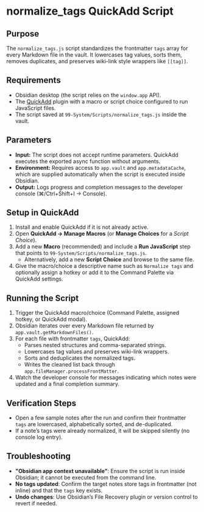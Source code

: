 # normalize_tags QuickAdd Script

## Purpose
The `normalize_tags.js` script standardizes the frontmatter `tags` array for every Markdown file in the vault. It lowercases tag values, sorts them, removes duplicates, and preserves wiki-link style wrappers like `[[tag]]`.

## Requirements
- Obsidian desktop (the script relies on the `window.app` API).
- The [QuickAdd](https://github.com/chhoumann/quickadd) plugin with a macro or script choice configured to run JavaScript files.
- The script saved at `99-System/Scripts/normalize_tags.js` inside the vault.

## Parameters
- **Input:** The script does not accept runtime parameters. QuickAdd executes the exported async function without arguments.
- **Environment:** Requires access to `app.vault` and `app.metadataCache`, which are supplied automatically when the script is executed inside Obsidian.
- **Output:** Logs progress and completion messages to the developer console (⌘/Ctrl+Shift+I → Console).

## Setup in QuickAdd
1. Install and enable QuickAdd if it is not already active.
2. Open **QuickAdd → Manage Macros** (or **Manage Choices** for a *Script Choice*).
3. Add a new **Macro** (recommended) and include a **Run JavaScript** step that points to `99-System/Scripts/normalize_tags.js`.
   - Alternatively, add a new **Script Choice** and browse to the same file.
4. Give the macro/choice a descriptive name such as `Normalize tags` and optionally assign a hotkey or add it to the Command Palette via QuickAdd settings.

## Running the Script
1. Trigger the QuickAdd macro/choice (Command Palette, assigned hotkey, or QuickAdd modal).
2. Obsidian iterates over every Markdown file returned by `app.vault.getMarkdownFiles()`.
3. For each file with frontmatter `tags`, QuickAdd:
   - Parses nested structures and comma-separated strings.
   - Lowercases tag values and preserves wiki-link wrappers.
   - Sorts and deduplicates the normalized tags.
   - Writes the cleaned list back through `app.fileManager.processFrontMatter`.
4. Watch the developer console for messages indicating which notes were updated and a final completion summary.

## Verification Steps
- Open a few sample notes after the run and confirm their frontmatter `tags` are lowercased, alphabetically sorted, and de-duplicated.
- If a note’s tags were already normalized, it will be skipped silently (no console log entry).

## Troubleshooting
- **"Obsidian app context unavailable"**: Ensure the script is run inside Obsidian; it cannot be executed from the command line.
- **No tags updated**: Confirm the target notes store tags in frontmatter (not inline) and that the `tags` key exists.
- **Undo changes**: Use Obsidian’s File Recovery plugin or version control to revert if needed.
